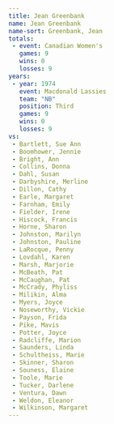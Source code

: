 ```yaml
---
title: Jean Greenbank
name: Jean Greenbank
name-sort: Greenbank, Jean
totals:
 - event: Canadian Women's
   games: 9
   wins: 0
   losses: 9
years:
 - year: 1974
   event: Macdonald Lassies
   team: "NB"
   position: Third
   games: 9
   wins: 0
   losses: 9
vs:
 - Bartlett, Sue Ann
 - Boomhower, Jennie
 - Bright, Ann
 - Collins, Donna
 - Dahl, Susan
 - Darbyshire, Merline
 - Dillon, Cathy
 - Earle, Margaret
 - Farnham, Emily
 - Fielder, Irene
 - Hiscock, Francis
 - Horne, Sharon
 - Johnston, Marilyn
 - Johnston, Pauline
 - LaRocque, Penny
 - Lovdahl, Karen
 - Marsh, Marjorie
 - McBeath, Pat
 - McCaughan, Pat
 - McCrady, Phyliss
 - Milikin, Alma
 - Myers, Joyce
 - Noseworthy, Vickie
 - Payson, Frida
 - Pike, Mavis
 - Potter, Joyce
 - Radcliffe, Marion
 - Saunders, Linda
 - Schultheiss, Marie
 - Skinner, Sharon
 - Souness, Elaine
 - Toole, Marie
 - Tucker, Darlene
 - Ventura, Dawn
 - Weldon, Eleanor
 - Wilkinson, Margaret
---
```

